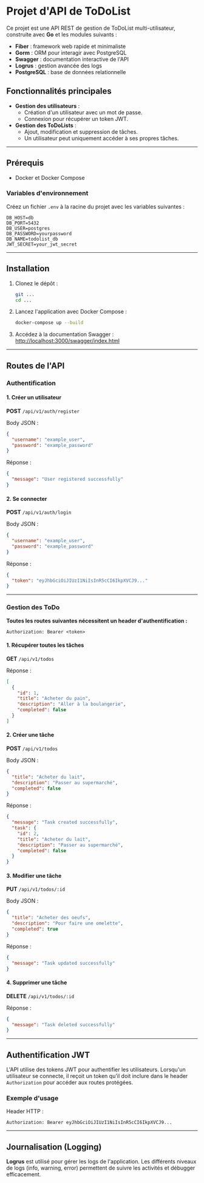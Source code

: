# Projet d'API de ToDoList

Ce projet est une API REST de gestion de ToDoList multi-utilisateur, construite avec **Go** et les modules suivants :

- **Fiber** : framework web rapide et minimaliste
- **Gorm** : ORM pour interagir avec PostgreSQL
- **Swagger** : documentation interactive de l'API
- **Logrus** : gestion avancée des logs
- **PostgreSQL** : base de données relationnelle

## Fonctionnalités principales
- **Gestion des utilisateurs** :
    - Création d'un utilisateur avec un mot de passe.
    - Connexion pour récupérer un token JWT.
- **Gestion des ToDoLists** :
    - Ajout, modification et suppression de tâches.
    - Un utilisateur peut uniquement accéder à ses propres tâches.

---

## Prérequis
- Docker et Docker Compose

### Variables d'environnement
Créez un fichier `.env` à la racine du projet avec les variables suivantes :

```
DB_HOST=db
DB_PORT=5432
DB_USER=postgres
DB_PASSWORD=yourpassword
DB_NAME=todolist_db
JWT_SECRET=your_jwt_secret
```

---

## Installation
1. Clonez le dépôt :
   ```bash
   git ...
   cd ...
   ```

2. Lancez l'application avec Docker Compose :
   ```bash
   docker-compose up --build
   ```

3. Accédez à la documentation Swagger :
   [http://localhost:3000/swagger/index.html](http://localhost:3000/swagger/index.html)

---

## Routes de l'API

### Authentification

#### 1. Créer un utilisateur
**POST** `/api/v1/auth/register`

Body JSON :
```json
{
  "username": "example_user",
  "password": "example_password"
}
```

Réponse :
```json
{
  "message": "User registered successfully"
}
```

#### 2. Se connecter
**POST** `/api/v1/auth/login`

Body JSON :
```json
{
  "username": "example_user",
  "password": "example_password"
}
```

Réponse :
```json
{
  "token": "eyJhbGciOiJIUzI1NiIsInR5cCI6IkpXVCJ9..."
}
```

---

### Gestion des ToDo
**Toutes les routes suivantes nécessitent un header d'authentification :**
```http
Authorization: Bearer <token>
```

#### 1. Récupérer toutes les tâches
**GET** `/api/v1/todos`

Réponse :
```json
[
  {
    "id": 1,
    "title": "Acheter du pain",
    "description": "Aller à la boulangerie",
    "completed": false
  }
]
```

#### 2. Créer une tâche
**POST** `/api/v1/todos`

Body JSON :
```json
{
  "title": "Acheter du lait",
  "description": "Passer au supermarché",
  "completed": false
}
```

Réponse :
```json
{
  "message": "Task created successfully",
  "task": {
    "id": 2,
    "title": "Acheter du lait",
    "description": "Passer au supermarché",
    "completed": false
  }
}
```

#### 3. Modifier une tâche
**PUT** `/api/v1/todos/:id`

Body JSON :
```json
{
  "title": "Acheter des oeufs",
  "description": "Pour faire une omelette",
  "completed": true
}
```

Réponse :
```json
{
  "message": "Task updated successfully"
}
```

#### 4. Supprimer une tâche
**DELETE** `/api/v1/todos/:id`

Réponse :
```json
{
  "message": "Task deleted successfully"
}
```

---

## Authentification JWT
L'API utilise des tokens JWT pour authentifier les utilisateurs. Lorsqu'un utilisateur se connecte, il reçoit un token qu'il doit inclure dans le header `Authorization` pour accéder aux routes protégées.

### Exemple d'usage
Header HTTP :
```http
Authorization: Bearer eyJhbGciOiJIUzI1NiIsInR5cCI6IkpXVCJ9...
```

---

## Journalisation (Logging)
**Logrus** est utilisé pour gérer les logs de l'application. Les différents niveaux de logs (info, warning, error) permettent de suivre les activités et débugger efficacement.

